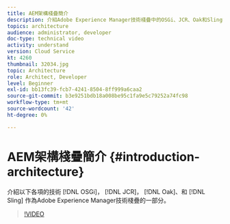 ```yaml
---
title: AEM架構棧疊簡介
description: 介紹Adobe Experience Manager技術棧疊中的OSGi、JCR、Oak和Sling技術。
topics: architecture
audience: administrator, developer
doc-type: technical video
activity: understand
version: Cloud Service
kt: 4260
thumbnail: 32034.jpg
topic: Architecture
role: Architect, Developer
level: Beginner
exl-id: bb13fc39-fcb7-4241-8504-8ff999a6caa2
source-git-commit: b3e9251bdb18a008be95c1fa9e5c79252a74fc98
workflow-type: tm+mt
source-wordcount: '42'
ht-degree: 0%

---
```


# AEM架構棧疊簡介 {#introduction-architecture}

介紹以下各項的技術 [!DNL OSGi]， [!DNL JCR]， [!DNL Oak]、和 [!DNL Sling] 作為Adobe Experience Manager技術棧疊的一部分。

>[!VIDEO](https://video.tv.adobe.com/v/32034?quality=12&learn=on)
